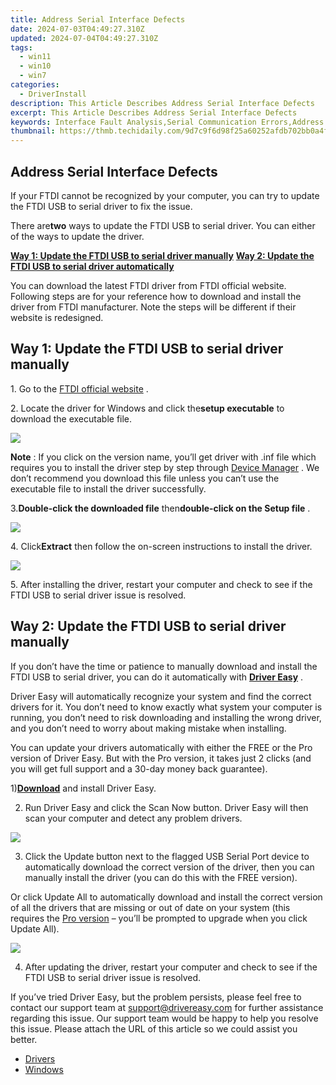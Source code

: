 ```yaml
---
title: Address Serial Interface Defects
date: 2024-07-03T04:49:27.310Z
updated: 2024-07-04T04:49:27.310Z
tags:
  - win11
  - win10
  - win7
categories:
  - DriverInstall
description: This Article Describes Address Serial Interface Defects
excerpt: This Article Describes Address Serial Interface Defects
keywords: Interface Fault Analysis,Serial Communication Errors,Address Serial Interface Problems,Serial Data Transmission Troubleshooting,ASI Defect Diagnosis Techniques,Interface Failure Mitigation Strategies,Serial Interconnect Issues
thumbnail: https://thmb.techidaily.com/9d7c9f6d98f25a60252afdb702bb0a4fb1162bcb6cf8a3d6d173187fa448fa2e.jpg
---
```


## Address Serial Interface Defects

 If your FTDI cannot be recognized by your computer, you can try to update the FTDI USB to serial driver to fix the issue.  

 There are**two** ways to update the FTDI USB to serial driver. You can either of the ways to update the driver.  

[**Way 1: Update the FTDI USB to serial driver manually**](#way1) [**Way 2: Update the FTDI USB to serial driver automatically**](#way2)

 You can download the latest FTDI driver from FTDI official website. Following steps are for your reference how to download and install the driver from FTDI manufacturer. Note the steps will be different if their website is redesigned.

## Way 1: Update the FTDI USB to serial driver manually  

 1\. Go to the [FTDI official website](https://www.ftdichip.com/Drivers/VCP.htm) .

 2\. Locate the driver for Windows and click the**setup executable** to download the executable file.

![](https://images.drivereasy.com/wp-content/uploads/2019/01/image-94.png)

**Note** : If you click on the version name, you’ll get driver with .inf file which requires you to install the driver step by step through [Device Manager](https://tools.techidaily.com/drivereasy/download/) . We don’t recommend you download this file unless you can’t use the executable file to install the driver successfully.  

 3.**Double-click the downloaded file** then**double-click on the Setup file** .

![](https://images.drivereasy.com/wp-content/uploads/2019/01/image-98.png)

 4\. Click**Extract** then follow the on-screen instructions to install the driver.

![](https://images.drivereasy.com/wp-content/uploads/2019/01/image-96.png)

 5\. After installing the driver, restart your computer and check to see if the FTDI USB to serial driver issue is resolved.

## Way 2: Update the FTDI USB to serial driver manually

 If you don’t have the time or patience to manually download and install the FTDI USB to serial driver, you can do it automatically with [**Driver Easy**](https://tools.techidaily.com/drivereasy/download/) .

 Driver Easy will automatically recognize your system and find the correct drivers for it. You don’t need to know exactly what system your computer is running, you don’t need to risk downloading and installing the wrong driver, and you don’t need to worry about making mistake when installing.

 You can update your drivers automatically with either the FREE or the Pro version of Driver Easy. But with the Pro version, it takes just 2 clicks (and you will get full support and a 30-day money back guarantee).

 1)[**Download**](https://tools.techidaily.com/drivereasy/download/) and install Driver Easy.

 2) Run Driver Easy and click the Scan Now button. Driver Easy will then scan your computer and detect any problem drivers.

![](https://images.drivereasy.com/wp-content/uploads/2019/01/image-99.png)

 3) Click the Update button next to the flagged USB Serial Port device to automatically download the correct version of the driver, then you can manually install the driver (you can do this with the FREE version).

 Or click Update All to automatically download and install the correct version of all the drivers that are missing or out of date on your system (this requires the [Pro version](https://tools.techidaily.com/drivereasy/download/) – you’ll be prompted to upgrade when you click Update All).

![](https://images.drivereasy.com/wp-content/uploads/2019/01/image-103.png)

 4) After updating the driver, restart your computer and check to see if the FTDI USB to serial driver issue is resolved.  

 If you’ve tried Driver Easy, but the problem persists, please feel free to contact our support team at [support@drivereasy.com](https://tools.techidaily.com/drivereasy/download/) for further assistance regarding this issue. Our support team would be happy to help you resolve this issue. Please attach the URL of this article so we could assist you better.

* [Drivers](https://tools.techidaily.com/drivereasy/download/)
* [Windows](https://tools.techidaily.com/drivereasy/download/)

<ins class="adsbygoogle"
     style="display:block"
     data-ad-format="autorelaxed"
     data-ad-client="ca-pub-7571918770474297"
     data-ad-slot="1223367746"></ins>



<ins class="adsbygoogle"
     style="display:block"
     data-ad-client="ca-pub-7571918770474297"
     data-ad-slot="8358498916"
     data-ad-format="auto"
     data-full-width-responsive="true"></ins>


